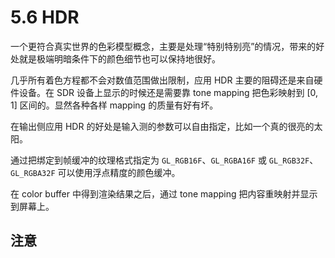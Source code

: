 # 5.6 HDR

一个更符合真实世界的色彩模型概念，主要是处理“特别特别亮”的情况，带来的好处就是极端明暗条件下的颜色细节也可以保持地很好。

几乎所有着色方程都不会对数值范围做出限制，应用 HDR 主要的阻碍还是来自硬件设备。在 SDR 设备上显示的时候还是需要靠 tone mapping 把色彩映射到 [0, 1] 区间的。显然各种各样 mapping 的质量有好有坏。

在输出侧应用 HDR 的好处是输入测的参数可以自由指定，比如一个真的很亮的太阳。

通过把绑定到帧缓冲的纹理格式指定为 `GL_RGB16F`、`GL_RGBA16F` 或 `GL_RGB32F`、`GL_RGBA32F` 可以使用浮点精度的颜色缓冲。

在 color buffer 中得到渲染结果之后，通过 tone mapping 把内容重映射并显示到屏幕上。

## 注意
